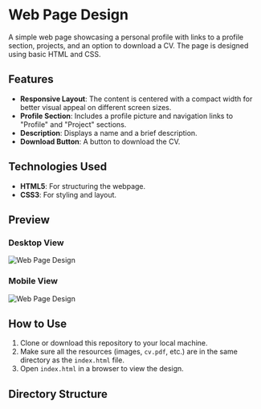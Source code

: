 # Web Page Design

A simple web page showcasing a personal profile with links to a profile section, projects, and an option to download a CV. The page is designed using basic HTML and CSS.

## Features
- **Responsive Layout**: The content is centered with a compact width for better visual appeal on different screen sizes.
- **Profile Section**: Includes a profile picture and navigation links to "Profile" and "Project" sections.
- **Description**: Displays a name and a brief description.
- **Download Button**: A button to download the CV.

## Technologies Used
- **HTML5**: For structuring the webpage.
- **CSS3**: For styling and layout.

## Preview
### Desktop View
![Web Page Design](screenshot-desktop.png)

### Mobile View
![Web Page Design](screenshot-mobile.png)

## How to Use
1. Clone or download this repository to your local machine.
2. Make sure all the resources (images, `cv.pdf`, etc.) are in the same directory as the `index.html` file.
3. Open `index.html` in a browser to view the design.

## Directory Structure
